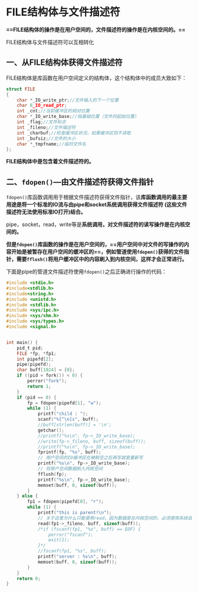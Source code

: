 # FILE结构体与文件描述符

**==FILE结构体的操作是在用户空间的，文件描述符的操作是在内核空间的。==**

FILE结构体与文件描述符可以互相转化

## 一、从FILE结构体获得文件描述符

FILE结构体是库函数在用户空间定义的结构体，这个结构体中的成员大致如下：

```c
struct FILE
{
    char *_IO_write_ptr;//文件输入的下一个位置
    char 8_IO_read_ptr;
    int _cnt;//当前缓冲区的相对位置
    char *_IO_write_base;//指基础位置（文件的起始位置）
    int _flag;//文件标志
    int _fileno;//文件描述符
    int _charbuf;//检查缓冲区状况，如果缓冲区则不读取
    int _bufsiz;//文件的大小
    char *_tmpfname;//临时文件名
};
```

**FILE结构体中是包含着文件描述符的。**



## 二、`fdopen()`—由文件描述符获得文件指针

`fdopen()`库函数调用用于根据文件描述符获得文件指针，该**库函数调用的最主要用途是将一个标准的IO流与由pipe和socket系统调用获得文件描述符 (这些文件描述符无法使用标准IO打开)结合。**

pipe，socket，read，write等是**系统调用，对文件描述符的读写操作是在内核空间的。**

**但是`fdopen()`库函数的操作是在用户空间的，==用户空间中对文件的写操作的内容开始是被暂存在用户空间的缓冲区的==，例如管道使用`fdopen()`获得的文件指针，需要`fflush()`将用户缓冲区中的内容刷入到内核空间，这样才会正常进行。**

下面是pipe的管道文件描述符使用`fdopen()`之后正确进行操作的代码：

```c
#include <stdio.h>
#include<stdlib.h>
#include<string.h>
#include <unistd.h>
#include <stdlib.h>
#include <sys/ipc.h>
#include <sys/shm.h>
#include <sys/types.h>
#include <signal.h>


int main() {
    pid_t pid;
    FILE *fp, *fp1;
    int pipefd[2];
    pipe(pipefd);
    char buff[1024] = {0};
    if ((pid = fork()) < 0) {
        perror("fork");
        return 1;
    }
    if (pid == 0) {
        fp = fdopen(pipefd[1], "w");
        while (1) {
            printf("child : ");
            scanf("%[^\n]s", buff);
            //buff[strlen(buff)] = '\n';
            getchar();
            //printf("%s\n", fp->_IO_write_base);
            //write(fp->_fileno, buff, sizeof(buff));
            //printf("%s\n", fp->_IO_write_base);
            fprintf(fp, "%s", buff);
            // 用户空间的IO缓冲区在被刷空之后再写就是重新写
            printf("%s\n", fp->_IO_write_base);
            // 将用户空间数据刷入内核空间
            fflush(fp);
            printf("%s\n", fp->_IO_write_base);
            memset(buff, 0, sizeof(buff));
        }
    } else {
        fp1 = fdopen(pipefd[0], "r");
        while (1) {
            printf("this is parent!\n");
            // 关于这里为什么只能使用read，因为数据是在内核空间的，必须使用系统调用read才可以将其从内核空间中读取出来
            read(fp1->_fileno, buff, sizeof(buff));
            /*if (fscanf(fp1, "%s", buff) == EOF) {
                perror("fscanf");
                exit(1);
            }*/
            //fscanf(fp1, "%s", buff);
            printf("server : %s\n", buff);
            memset(buff, 0, sizeof(buff));
        }
    }
    return 0;
}
```

